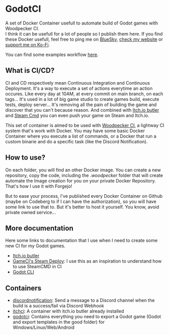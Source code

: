 # GodotCI

A set of Docker Container usefull to automate build of Godot games with Woodpecker CI.  
I think it can be usefull for a lot of people so I publish them here. If you find these Docker usefull, feel free to ping me on [BlueSky](https://bsky.app/profile/bigaston.me), [check my website](https://bigaston.me) or [support me on Ko-Fi](https://ko-fi.com/bigaston).  

You can find some examples workflow [here](./examples/).

## What is CI/CD?
CI and CD respectively mean Continuous Integration and Continuous Deployment. It's a way to execute a set of actions everytime an action occures. Like every day at 10AM, at every commit on main branch, on each tags... It's used in a lot of big game studio to create games build, execute tests, deploy server... It's removing all the pain of building the game and discover that you can't because reason. And combined with [Itch.io butler](https://itch.io/docs/butler/) and [Steam Cmd](https://developer.valvesoftware.com/wiki/SteamCMD) you can even push your game on Steam and Itch.io.

This set of container is aimed to be used with [Woodpecker CI](https://woodpecker-ci.org/), a lightway CI system that's work with Docker. You may have some basic Docker Container where you execute a list of commands, or a Docker that run a custom binarie and do a specific task (like the Discord Notification).

## How to use?
On each folder, you will find an other Docker image. You can create a new repository, copy the code, including the *.woodpecker* folder that will create automate the Image creation for you on your private Docker Repository. That's how I use it with Forgejo!

But to ease your process, I've published every Docker Container on Github (maybe on Codeberg to if I can have the authorization), so you will have some link to use that to. But it's better to host it yourself. You know, avoid private owned service...

## More documentation
Here some links to documentation that I use when I need to create some new CI for my Godot games.
- [Itch.io butler](https://itch.io/docs/butler/)
- [GameCI's Steam Deploy](https://github.com/game-ci/steam-deploy): I use this as an inspiration to understand how to use SteamCMD in CI
- [Godot CLI](https://docs.godotengine.org/en/stable/tutorials/editor/command_line_tutorial.html)

## Containers
- [discordnotification](./discordnotification/): Send a message to a Discord channel when the build is a success/fail via Discord Webhook
- [itchci](./itchci/): A container with itch.io butler already installed
- [godotci](./godotci/): Contains everything you need to export a Godot game (Godot and export templates in the good folder) for Windows/Linux/Web/Android